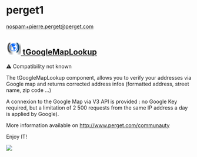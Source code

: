 # perget1
  <nospam+pierre.perget@perget.com>

## <a href='./components/tGoogleMapLookup/readme.md'><img src='./components/tGoogleMapLookup/logo.jpg' width='40' height='40'> tGoogleMapLookup</a>
 :warning: Compatibility not known

The tGoogleMapLookup component, allows you to verify your addresses via Google map and returns corrected address infos (formatted address, street name, zip code ...)

A connexion to the Google Map via V3 API is provided : no Google Key required, but a limitation of 2 500 requests from the same IP address a day is applied by Google).

More information available on http://www.perget.com/communauty

Enjoy IT!

<img src='./components/tGoogleMapLookup/sample.jpg'>
